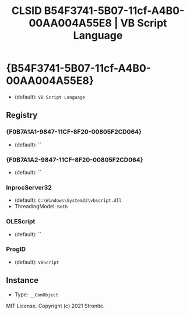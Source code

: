 ﻿---
title: "CLSID B54F3741-5B07-11cf-A4B0-00AA004A55E8 | VB Script Language"
excerpt: What is COM-Object CLSID B54F3741-5B07-11cf-A4B0-00AA004A55E8?
---

# {B54F3741-5B07-11cf-A4B0-00AA004A55E8}

* (default): `VB Script Language`

## Registry


### {F0B7A1A1-9847-11CF-8F20-00805F2CD064}

* (default): ``

### {F0B7A1A2-9847-11CF-8F20-00805F2CD064}

* (default): ``

### InprocServer32

* (default): `C:\Windows\System32\vbscript.dll`
* ThreadingModel: `Both`

### OLEScript

* (default): ``

### ProgID

* (default): `VBScript`

## Instance

* Type: `__ComObject`

MIT License. Copyright (c) 2021 Strontic.


